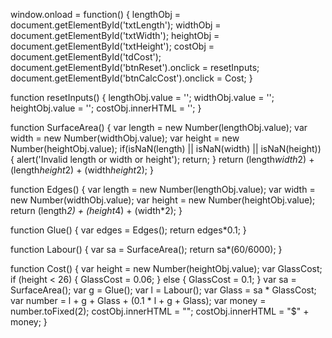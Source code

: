 window.onload = function() {
	lengthObj = document.getElementById('txtLength');
	widthObj = document.getElementById('txtWidth');
	heightObj = document.getElementById('txtHeight');
	costObj = document.getElementById('tdCost');
	document.getElementById('btnReset').onclick = resetInputs;
	document.getElementById('btnCalcCost').onclick = Cost;
}

function resetInputs() {
     lengthObj.value = '';
     widthObj.value = '';
     heightObj.value = '';
     costObj.innerHTML = '';
}

function SurfaceArea() {
	var length = new Number(lengthObj.value);
    var width = new Number(widthObj.value);
	var height = new Number(heightObj.value);
    if(isNaN(length) || isNaN(width) || isNaN(height)) {
		alert('Invalid length or width or height');
		return;
	}
    return (length*width*2) + (length*height*2) + (width*height*2);
}

function Edges() {
	var length = new Number(lengthObj.value);
	var width = new Number(widthObj.value);
	var height = new Number(heightObj.value);
	return (length*2) + (height*4) + (width*2);
	}

function Glue() {
	var edges = Edges();
	return edges*0.1;
}

function Labour() {
	var sa = SurfaceArea();
	return sa*(60/6000);
}

function Cost() {
	var height = new Number(heightObj.value);
	var GlassCost;
	if (height < 26) {
		GlassCost = 0.06;
	}
	else {
		GlassCost = 0.1;
	}
	var sa = SurfaceArea();
	var g = Glue();
	var l = Labour();
	var Glass = sa * GlassCost;
	var number = l + g + Glass + (0.1 * l + g + Glass); 
	var money = number.toFixed(2); 
	costObj.innerHTML = "";
	costObj.innerHTML = "$" + money;
}
